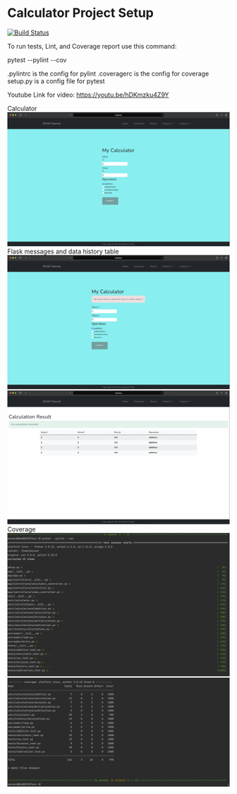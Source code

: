 # Calculator Project Setup
[![Build Status](https://app.travis-ci.com/Samerthpatel/calcexample.svg?branch=main)](https://app.travis-ci.com/Samerthpatel/calcexample)

To run tests, Lint, and Coverage report use this command:

pytest  --pylint --cov

.pylintrc is the config for pylint
.coveragerc is the config for coverage
setup.py is a config file for pytest

Youtube Link for video: https://youtu.be/hDKmzku4Z9Y

Calculator
![FlaskMessage2](readmeimages/Screen%20Shot%202021-12-15%20at%2011.10.31%20PM.png)
Flask messages and data history table
![FlaskMessage2](readmeimages/Screen%20Shot%202021-12-15%20at%2011.10.43%20PM.png)
![FlaskMessage2](readmeimages/Screen%20Shot%202021-12-15%20at%2011.11.00%20PM.png)
Coverage
![FlaskMessage2](readmeimages/Screen%20Shot%202021-12-10%20at%202.44.47%20PM.png)
![FlaskMessage2](readmeimages/Screen%20Shot%202021-12-10%20at%202.44.56%20PM.png)
